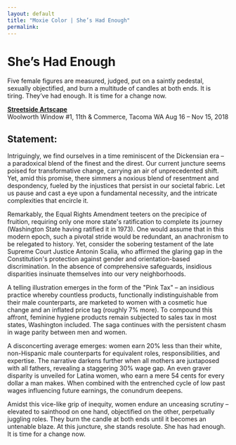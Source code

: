 ```yaml
---
layout: default
title: "Moxie Color | She’s Had Enough"
permalink: 
---
```


# She’s Had Enough
Five female figures are measured, judged, put on a saintly pedestal, sexually objectified, and burn a multitude of candles at both ends. It is tiring. They’ve had enough. It is time for a change now.

**[Streetside Artscape](https://www.spaceworkstacoma.com/projects/jennifer-chin-shes-had-enough/)**  
Woolworth Window #1, 11th & Commerce, Tacoma WA
Aug 16 – Nov 15, 2018


## Statement:  
Intriguingly, we find ourselves in a time reminiscent of the Dickensian era – a paradoxical blend of the finest and the direst. Our current juncture seems poised for transformative change, carrying an air of unprecedented shift. Yet, amid this promise, there simmers a noxious blend of resentment and despondency, fueled by the injustices that persist in our societal fabric. Let us pause and cast a eye upon a fundamental necessity, and the intricate complexities that encircle it.

Remarkably, the Equal Rights Amendment teeters on the precipice of fruition, requiring only one more state's ratification to complete its journey (Washington State having ratified it in 1973). One would assume that in this modern epoch, such a pivotal stride would be redundant, an anachronism to be relegated to history. Yet, consider the sobering testament of the late Supreme Court Justice Antonin Scalia, who affirmed the glaring gap in the Constitution's protection against gender and orientation-based discrimination. In the absence of comprehensive safeguards, insidious disparities insinuate themselves into our very neighborhoods.

A telling illustration emerges in the form of the "Pink Tax" – an insidious practice whereby countless products, functionally indistinguishable from their male counterparts, are marketed to women with a cosmetic hue change and an inflated price tag (roughly 7% more). To compound this affront, feminine hygiene products remain subjected to sales tax in most states, Washington included. The saga continues with the persistent chasm in wage parity between men and women.

A disconcerting average emerges: women earn 20% less than their white, non-Hispanic male counterparts for equivalent roles, responsibilities, and expertise. The narrative darkens further when all mothers are juxtaposed with all fathers, revealing a staggering 30% wage gap. An even graver disparity is unveiled for Latina women, who earn a mere 54 cents for every dollar a man makes. When combined with the entrenched cycle of low past wages influencing future earnings, the conundrum deepens.

Amidst this vice-like grip of inequity, women endure an unceasing scrutiny – elevated to sainthood on one hand, objectified on the other, perpetually juggling roles. They burn the candle at both ends until it becomes an untenable blaze. At this juncture, she stands resolute. She has had enough. It is time for a change now.
